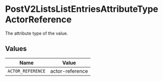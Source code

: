 # PostV2ListsListEntriesAttributeTypeActorReference

The attribute type of the value.


## Values

| Name              | Value             |
| ----------------- | ----------------- |
| `ACTOR_REFERENCE` | actor-reference   |